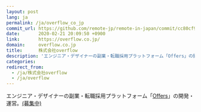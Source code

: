 ```yaml
---
layout: post
lang: ja
permalink: /ja/overflow_co_jp
commit_url: https://github.com/remote-jp/remote-in-japan/commit/cc80cf9c91902f5cb3856fbc44cf32fa43744cef
date:       2020-02-21 20:09:50 +0900
link:       https://overflow.co.jp/
domain:     overflow.co.jp
title:      株式会社overflow
description: 'エンジニア・デザイナーの副業・転職採用プラットフォーム「Offers」の開発・運営。(募集中)'
categories: 
redirect_from:
  - /ja/株式会社overflow
  - /ja/overflow
---
```


<p>エンジニア・デザイナーの副業・転職採用プラットフォーム「<a href="https://offers.jp">Offers</a>」の開発・運営。<a href="https://overflow.co.jp/recruit">(募集中)</a></p>
